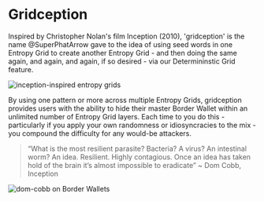 # Gridception

Inspired by Christopher Nolan's film Inception (2010), 'gridception' is the name @SuperPhatArrow gave to the idea of using seed words in one Entropy Grid to create another Entropy Grid - and then doing the same again, and again, and again, if so desired - via our Determininstic Grid feature.

![inception-inspired entropy grids](/gridception.png)

By using one pattern or more across multiple Entropy Grids, gridception provides users with the ability to hide their master Border Wallet within an unlimited number of Entropy Grid layers. Each time to you do this - particularly if you apply your own randomness or idiosyncracies to the mix - you compound the difficulty for any would-be attackers.

<blockquote>“What is the most resilient parasite? Bacteria? A virus? An intestinal worm? An idea. Resilient. Highly contagious. Once an idea has taken hold of the brain it’s almost impossible to eradicate” ~ Dom Cobb, Inception </blockquote>

![dom-cobb on Border Wallets](/dom-cobb.png)
